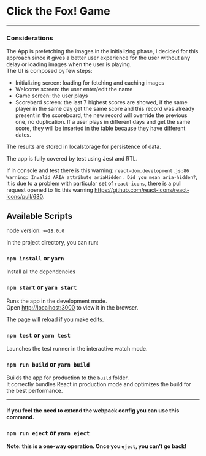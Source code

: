# Click the Fox! Game
---
### Considerations

The App is prefetching the images in the initializing phase, I decided for this approach since it gives a better user experience for the user without any delay or loading images when the user is playing.\
The UI is composed by few steps:
- Initializing screen: loading for fetching and caching images 
- Welcome screen: the user enter/edit the name
- Game screen: the user plays
- Scorebard screen: the last 7 highest scores are showed, if the same player in the same day get the same score and this record was already present in the scoreboard, the new record will override the previous one, no duplication. If a user plays in different days and get the same score, they will be inserted in the table because they have different dates.

The results are stored in localstorage for persistence of data.

The app is fully covered by test using Jest and RTL.

If in console and test there is this warning: `react-dom.development.js:86 Warning: Invalid ARIA attribute ariaHidden. Did you mean aria-hidden?`, it is due to a problem with particular set of `react-icons`, there is a pull request opened to fix this warning https://github.com/react-icons/react-icons/pull/630.

## Available Scripts
node version: `>=18.0.0`

In the project directory, you can run:

### `npm install` or `yarn`
Install all the dependencies

### `npm start` or `yarn start`
Runs the app in the development mode.\
Open [http://localhost:3000](http://localhost:3000) to view it in the browser.

The page will reload if you make edits.

### `npm test` or `yarn test`
Launches the test runner in the interactive watch mode.

### `npm run build` or `yarn build`
Builds the app for production to the `build` folder.\
It correctly bundles React in production mode and optimizes the build for the best performance.

---

#### If you feel the need to extend the webpack config you can use this command.

### `npm run eject` or `yarn eject`
**Note: this is a one-way operation. Once you `eject`, you can’t go back!**
